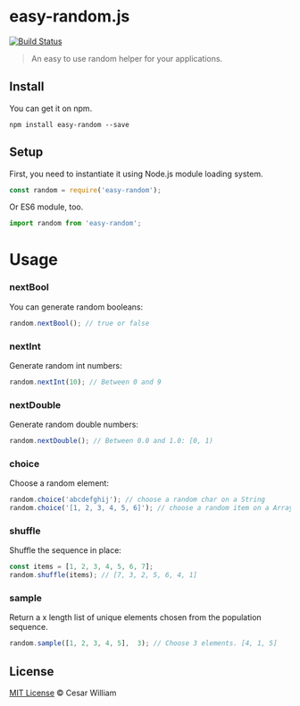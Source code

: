 # easy-random.js

[![Build Status](http://img.shields.io/travis/cesarwbr/easy-random.js/master.svg?style=flat)](https://travis-ci.org/cesarwbr/easy-random.js)

> An easy to use random helper for your applications.

## Install

You can get it on npm.

```
npm install easy-random --save
```

## Setup

First, you need to instantiate it using Node.js module loading system.

```js
const random = require('easy-random');
```

Or ES6 module, too.

```js
import random from 'easy-random';
```

# Usage

### nextBool

You can generate random booleans:

```js
random.nextBool(); // true or false
```

### nextInt

Generate random int numbers:

```js
random.nextInt(10); // Between 0 and 9
```

### nextDouble

Generate random double numbers:

```js
random.nextDouble(); // Between 0.0 and 1.0: [0, 1)
```
### choice

Choose a random element:

```js
random.choice('abcdefghij'); // choose a random char on a String
random.choice('[1, 2, 3, 4, 5, 6]'); // choose a random item on a Array
```

### shuffle

Shuffle the sequence in place:

```js
const items = [1, 2, 3, 4, 5, 6, 7];
random.shuffle(items); // [7, 3, 2, 5, 6, 4, 1]
```

### sample
Return a x length list of unique elements chosen from the population sequence.
```js
random.sample([1, 2, 3, 4, 5],  3); // Choose 3 elements. [4, 1, 5]
```

## License

[MIT License](http://mit-license.org/) © Cesar William
